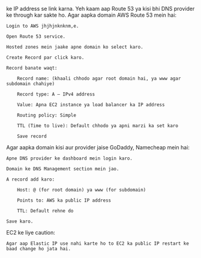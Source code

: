 ke IP address se link karna. Yeh kaam aap Route 53 ya kisi bhi DNS provider ke through kar sakte ho.
Agar aapka domain AWS Route 53 mein hai:

    Login to AWS jhjhjnknknm,e.

    Open Route 53 service.

    Hosted zones mein jaake apne domain ko select karo.

    Create Record par click karo.

    Record banate waqt:

        Record name: (khaali chhodo agar root domain hai, ya www agar subdomain chahiye)

        Record type: A – IPv4 address

        Value: Apna EC2 instance ya load balancer ka IP address

        Routing policy: Simple

        TTL (Time to live): Default chhodo ya apni marzi ka set karo

        Save record

Agar aapka domain kisi aur provider jaise GoDaddy, Namecheap mein hai:

    Apne DNS provider ke dashboard mein login karo.

    Domain ke DNS Management section mein jao.

    A record add karo:

        Host: @ (for root domain) ya www (for subdomain)

        Points to: AWS ka public IP address

        TTL: Default rehne do

    Save karo.

EC2 ke liye caution:

    Agar aap Elastic IP use nahi karte ho to EC2 ka public IP restart ke baad change ho jata hai.

    
